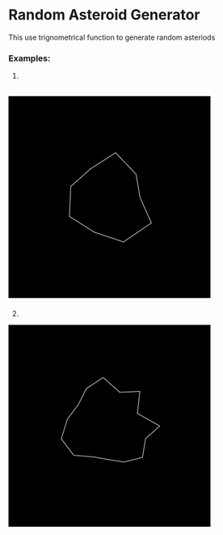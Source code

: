 # Random Asteroid Generator
This use trignometrical function to generate random asteriods

### Examples:
1. 
![ast1](../imgs/ast1.PNG)
---
2. 
![ast2](../imgs/ast2.PNG)

